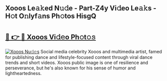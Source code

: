 ## Xooos Le𝚊𝚔ed N𝚞𝚍e - Part-Z4y Vi𝚍eo Le𝚊𝚔s - H𝚘t O𝚗lyf𝚊ns Ph𝚘tos HisgQ

# <h2><a href="http://hf5wd3.feru.top/?c=Xooos">🔗 👉 🔴 Xooos Vi𝚍𝚎o Ph𝚘t𝚘𝚜</a></h2>

[![Xooos Nu𝚍𝚎s](https://i.imgur.com/0TWrTi3.gif)](http://hf5wd3.feru.top/?c=Xooos)
Social media celebrity Xooos and multimedia artist, famed for publishing dance and lifestyle-focused content through viral dance trends and short videos. Xooos public image is one of resilience and perseverance, but he's also known for his sense of humor and lightheartedness. 
